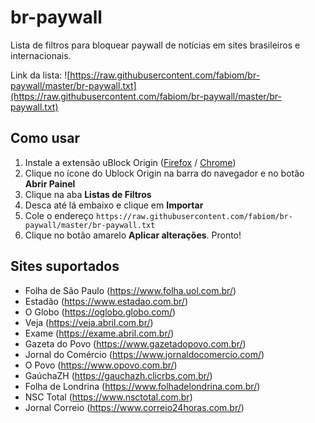 # br-paywall
Lista de filtros para bloquear paywall de notícias em sites brasileiros e internacionais.

Link da lista: ![https://raw.githubusercontent.com/fabiom/br-paywall/master/br-paywall.txt](https://raw.githubusercontent.com/fabiom/br-paywall/master/br-paywall.txt)

## Como usar

1. Instale a extensão uBlock Origin ([Firefox](https://addons.mozilla.org/pt-BR/firefox/addon/ublock-origin/) / [Chrome](https://chrome.google.com/webstore/detail/ublock-origin/cjpalhdlnbpafiamejdnhcphjbkeiagm?hl=pt-BR))
2. Clique no ícone do Ublock Origin na barra do navegador e no botão __Abrir Painel__
3. Clique na aba __Listas de Filtros__
4. Desca até lá embaixo e clique em __Importar__
5. Cole o endereço `https://raw.githubusercontent.com/fabiom/br-paywall/master/br-paywall.txt`
6. Clique no botão amarelo __Aplicar alterações__. Pronto!

## Sites suportados

- Folha de São Paulo (https://www.folha.uol.com.br/)
- Estadão (https://www.estadao.com.br/)
- O Globo (https://oglobo.globo.com/)
- Veja (https://veja.abril.com.br/)
- Exame (https://exame.abril.com.br/)
- Gazeta do Povo (https://www.gazetadopovo.com.br/)
- Jornal do Comércio (https://www.jornaldocomercio.com/)
- O Povo (https://www.opovo.com.br/)
- GaúchaZH (https://gauchazh.clicrbs.com.br/)
- Folha de Londrina (https://www.folhadelondrina.com.br/)
- NSC Total (https://www.nsctotal.com.br)
- Jornal Correio (https://www.correio24horas.com.br/)
